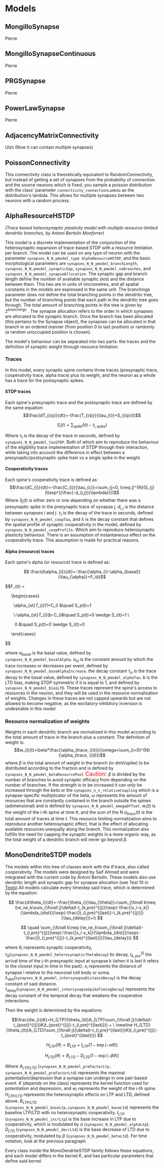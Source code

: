 # Models
## MongilloSynapse
Pierre
## MongilloSynapseContinuous
Pierre
## PRGSynapse
Pierre
## PowerLawSynapse
Pierre
## AdjacencyMatrixConnectivity
Ulzii
(Now it can contain multiple synapses)
## PoissonConnectivity
This connectivity class is theoretically equivalent to RandomConnectivity, but instead of getting a set of synapses from the probability of connection and the source neurons which is fixed, you sample a poisson distribution with the class' parameter `connectivity_connectionLambda` as the distribution's lambda. This allows for multiple synapses between two neurons with a random process.
## AlphaResourceHSTDP
*(Trace based heterosynaptic plasticity model with multiple resource-limited dendritic branches, by Antoni Bertolin Monferrer)*

This model is a discrete implementation of the conjunction of the heterosynaptic expansion of trace-based STDP with a resource limitation per branch. The model can be used on any type of neuron with the parameter `synapses_N_N_pmodel_type AlphaResourceHSTDP`, and the basic morphological parameters are `synapses_N_N_pmodel_branchLength`, `synapses_N_N_pmodel_synapticGap`, `synapses_N_N_pmodel_noBranches`, and `synapses_N_N_pmodel_synapseAllocation`. The synaptic gap and branch length define the number of available synaptic slots and the distance between them. This two are in units of micrometres, and all spatial constants in the models are expressed in the same unit. The branchings parameter does not define the total branching points in the dendritic tree, but the number of branching points that each path in the dendritic tree goes through. The total amount of branching points in the tree is given by $2^{branchings}$ . The synapse allocation refers to the order in which synapses are allocated to the synaptic branch. Once the branch has been allocated (this pertains to the Synapse object), the synapses can be allocated in that branch in an ordered manner (from position 0 to last position) or randomly (a random unoccupied position is chosen).

The model's behaviour can be separated into two parts: the traces and the definition of synaptic weight through resource limitation.

### Traces

In this model, every synaptic spine contains three traces (presynaptic trace, cooperativity trace, alpha trace) plus its weight, and the neuron as a whole has a trace for the postsynaptic spikes. 
#### STDP traces
Each spine's presynaptic trace and the postsynaptic trace are defined by the same equation:
$$\frac{dT_{i/p}}{dt}=-\frac{T_{i/p}}{\tau_{t}}+S_{i/p}(t)$$

$$S_{i}(t)= \sum_{spike}\delta(t-t_{i,spike})$$
     
Where $\tau_{t}$ is the decay of the trace in seconds, defined by `synapses_N_N_pmodel_tauSTDP`.
Both of which aim to reproduce the behaviour of the eligibility trace implementation of STDP through their interaction, while taking into account the difference in effect between a presynaptic/postsynaptic spike train vs a single spike in the weight. 
#### Cooperativity traces
Each spine's cooperativity trace is defined as:
$$\frac{dC_{i}}{dt}=-\frac{C_{i}}{\tau_{c}}+\sum_{j=0, i\neq j}^{N}(S_{j}(t)exp^{(\frac{-d_{i,j}}{\lambda})})$$
Where $S_{j}(t)$ is either zero or one depending on whether there was a presynaptic spike in the presynaptic trace of synapse $j$, $d_{i,j}$ is the distance between synapses $i$ and $j$. $\tau_{t}$ is the decay of the trace in seconds, defined by `synapses_N_N_pmodel_coopTau`, and $\lambda$ is the decay constant that defines the spatial profile of synaptic cooperativity in the model, defined by `synapses_N_N_pmodel_coopProfile`.
Which aim to reproduce heterosynaptic plasticity behaviour. There is an assumption of instantaneous effect on the cooperativity trace. This assumption is made for practical reasons.
#### Alpha (resource) traces
Each spine's alpha (or resource) trace is defined as:

$$ \frac{d\alpha_{i}}{dt}=-\frac{\alpha_{i}-\alpha_{basal}}{\tau_{\alpha}}+F_i(t)$$

$$F_i(t) =

     \begin{cases}

       \alpha_{st}*T_{i}*(1+C_i) &\quad S_p(t)=1

       \\-\alpha_{st}*T_{i}*(b-C_i)&\quad S_p(t)=0 \wedge S_i(t)=1 \\

        0 &\quad S_p(t)=0 \wedge S_i(t)=0

     \end{cases}

$$

where $\alpha_{basal}$ is the basal value, defined by `synapses_N_N_pmodel_basalAlpha`. $\alpha_{st}$ is the constant amount by which the trace increases or decreases per event, defined by `synapses_N_N_pmodel_baseAlphaIncrease`. the decay constant $\tau_{\alpha}$ is the trace decay to the basal value, defined by `synapses_N_N_pmodel_alphaTau`. $b$ is the LTD bias, making STDP symmetric if it is equal to 1, and defined by `synapses_N_N_pmodel_biasLTD`.
These traces represent the spine's access to resources in the neuron, and they will be used in the resource normalization of weights. Changes in these traces are not capped upwards but are not allowed to become negative, as the excitatory-inhibitory inversion is undesirable in this model

### Resource normalization of weights
Weights in each dendritic branch are normalized in this model according to the total amount of trace in the branch plus a constant. The definition of weight is:
$$w_{i}(t)=\beta*\frac{\alpha_{trace, i}(t)}{\omega+\sum_{i=0}^{N}(\alpha_{trace, i}(t))}$$
where $\beta$ is the total amount of weight in the branch (in dmV/spike) to be distributed according to the fraction and is defined by `synapses_N_N_pmodel_betaResourcePool`<font size="4"> <span style="color:red"> Caution: </font></span> $\beta$ is divided by the number of branches to avoid synaptic efficacy from depending on the number of branches. If the strength is to be increased it can only be increased through the $beta$ or the `synapses_n_n_relativeCoupling` which is a synapse-specific multiplicator of the beta, $\omega$ represents the amount of resources that are constantly contained in the branch outside the spines (adimensional) and is defined by `synapses_N_N_pmodel_omegaOffset`. $w_{i}(t)$ is the weight of the i-th spine at time $t$$t$, and the sum of the N $\alpha_{trace}(t)$ is the total amount of traces at time $t$.
This resource limiting normalization aims to reproduce another heterosynaptic effect, that is the effect of allocating available resources unequally along the branch. This normalization also fulfills the need for capping the synaptic weights in a more organic way, as the total weight of a dendritic branch will never go beyond $\beta$.

## MonoDendriteSTDP models
The models within this tree of classes work with the $\theta$ trace, also called cooperativity. The models were designed by Saif Ahmed and were integrated with the current code by Antoni Bertolin. These models also use dendritic length and synaptic gap for synapse allocation (see Test 10 in [Tests](README_Tests.md)).All models calculate every timestep said trace, which is determined by the equation:

$$ \frac{d\theta_i}{dt}=-\frac{\theta_i}{\tau_{\theta}}+\sum_{\forall k\neq i}w_iw_k\sum_{\forall j}\delta(t-t_{k,pre}^{(j)})\exp(-\frac{|x_i-x_k|}{\lambda_{dist}})\exp(-\frac{|t_{i,pre}^{(last)}-t_{k,pre}^{(j)}|}{\tau_{delay}})+\\
$$

$$
 \quad \sum_{\forall k\neq i}w_iw_k\sum_{\forall j}\delta(t-t_{i,pre}^{(j)})\exp(-\frac{|x_i-x_k|}{\lambda_{dist}})\exp(-\frac{|t_{i,pre}^{(j)}-t_{k,pre}^{(last)}|}{\tau_{delay}})
$$

where $\theta_i$ represents synaptic cooperativity, $\tau_{\theta}$(`synapses_N_N_pmodel_heterosynapticThetaDecay`) its decay, $t_{k,pre}^{(j)}$ the arrival time of the j-th presynaptic input at synapse k (when it is $last$ it refers to the closest input in time in the past). $x_i$ represents the distance of synapse i relative to the neuronal cell body or soma. $\lambda_{dist}$(`synapses_N_N_pmodel_intersynapseDistanceDecay`) is the decay constant of said distance. $\tau_{delay}$(`synapses_N_N_pmodel_intersynapseSpikeTimingDecay`) represents the decay constant of the temporal decay that weakens the cooperative interactions.

Then the weight is determined by the equations:

$$\frac{dw_i}{dt}=H_{LTP}(\theta_i(t))A_{LTP}\sum_{\forall j}(\delta(t-t_{post}^{(j)})K(t_{post}^{(j)}-t_{i,pre}^{(last)})) + \ 
\newline H_{LTD}(\theta_i(t))A_{LTD}\sum_{\forall j}(\delta(t-t_{i,pre}^{(last)})K(t_{i,pre}^{(j)}-t_{post}^{(last)})) 
 $$
 
 $$
H_{LTP}(\theta)= B_{LTP}+I_{LTP}(1-\exp(-\alpha\theta))
 $$
 
$$
H_{LTD}(\theta)= B_{LTD}-D_{LTD}(1-\exp(-\beta\theta))
$$

Where $A_{LTP/LTD}$ (`synapses_N_N_pmodel_preFactorLtp, synapses_N_N_pmodel_preFactorLtd`) represents the maximal potentiation/depression that a synapse can undergo in one pair-based event. $K$ (depends on the class) represents the kernel function used for potentiation and depression, and $w_i$ represents the weight of the $i$-th spine. $H_{LTP/LTD}$ represents the heterosynaptic effects on LTP and LTD, defined above. $B_{LTP/LTD}$ (`synapses_N_N_pmodel_baseLtp,synapses_N_N_pmodel_baseLtd`) represents the baseline LTP/LTD with no heterosynaptic cooperativity. $I_{LTP}$ (`synapses_N_N_pmodel_incrLtp`) is the base increase in LTP due to cooperativity, which is modulated by $\alpha$ (`synapses_N_N_pmodel_alphaLtp`). $D_{LTD}$ (`synapses_N_N_pmodel_decrLtd`) is the base decrease of LTD due to cooperativity, modulated by $\beta$ (`synapses_N_N_pmodel_betaLtd`). For time notation, look at the previous paragraph.

Every class inside the MonoDendriteSTDP family follows these equations, and each model differs in the kernel $K$, and has particular parameters that define said kernel.
